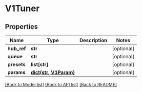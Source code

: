 # V1Tuner


## Properties
Name | Type | Description | Notes
------------ | ------------- | ------------- | -------------
**hub_ref** | **str** |  | [optional] 
**queue** | **str** |  | [optional] 
**presets** | **list[str]** |  | [optional] 
**params** | [**dict(str, V1Param)**](V1Param.md) |  | [optional] 

[[Back to Model list]](../README.md#documentation-for-models) [[Back to API list]](../README.md#documentation-for-api-endpoints) [[Back to README]](../README.md)


